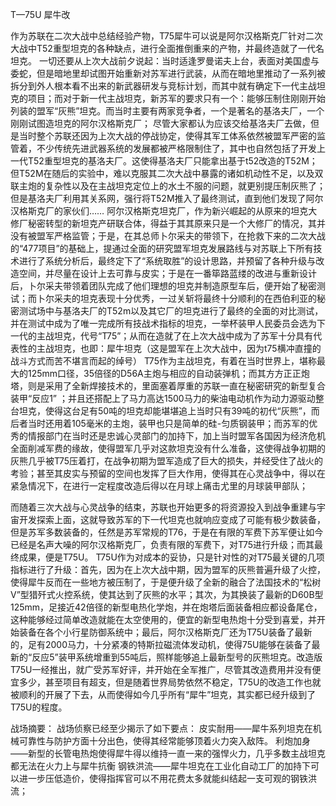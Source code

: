 T—75U 犀牛改

作为苏联在二次大战中总结经验产物，T75犀牛可以说是阿尔汉格斯克厂针对二次大战中T52重型坦克的各种缺点，进行全面推倒重来的产物，并最终造就了一代名坦克。
一切还要从上次大战前夕说起：当时适逢罗曼诺夫上台，表面对美国虚与委蛇，但是暗地里却试图开始重新对苏军进行武装，从而在暗地里推动了一系列被拆分到外人根本看不出来的新武器研发与竞标计划，而其中就有确定下一代主战坦克的项目；而对于新一代主战坦克，新苏军的要求只有一个：能够压制住刚刚开始列装的盟军“灰熊”坦克。而当时主要有两家竞争者，一个是著名的基洛夫厂，一个刚刚试图造坦克的阿尔汉格斯克厂；
尽管大家都认为应该交给基洛夫厂去做，但是当时整个苏联还因为上次大战的停战协定，使得其军工体系依然被盟军严密的监管着，不少传统先进武器系统的发展都被严格限制住了，其中也自然包括了开发上一代T52重型坦克的基洛夫厂。这使得基洛夫厂只能拿出基于t52改造的T52M；但T52M在随后的实验中，难以克服其二次大战中暴露的诸如机动性不足，以及双联主炮的复杂性以及在主战坦克定位上的水土不服的问题，就更别提压制灰熊了；但是基洛夫厂利用其关系网，强行将T52M推入了最终测试，直到他们发现了阿尔汉格斯克厂的家伙们……
阿尔汉格斯克坦克厂，作为新兴崛起的从原来的坦克大修厂秘密转型的新坦克产研联合体，得益于其其原来只是一个大修厂的情况，其并没有被盟军严格监管；于是，在其总师卜尔采夫的带领下，在抢救下来的二次大战的“477项目”的基础上，提通过全面的研究盟军坦克发展路线与对苏联上下所有技术进行了系统分析后，最终定下了“系统取胜”的设计思路，并预留了各种升级与改造空间，并尽量在设计上去可靠与皮实；于是在一番筚路蓝缕的改进与重新设计后，卜尔采夫带领着团队完成了他们理想的坦克并制造原型车后，便开始了秘密测试；而卜尔采夫的坦克表现十分优秀，一过关斩将最终十分顺利的在西伯利亚的秘密测试场中与基洛夫厂的T52m以及其它厂的坦克进行了最终的全面的对比测试，并在测试中成为了唯一完成所有技战术指标的坦克，一举杯装甲人民委员会选为下一代的主战坦克，代号“T75”；从而在造就了在上次大战中成为了苏军十分具有代表性的主战坦克，也即：犀牛坦克（这是盟军在上次大战中，因为t75横冲直撞的战斗方式而苦不堪言而起的绰号）
T75作为主战坦克，有着在当时世界上，堪称最大的125mm口径，35倍径的D56A主炮与相应的自动装弹机；而其方方正正炮塔，则是采用了全新焊接技术的，里面塞着厚重的苏联一直在秘密研究的新型复合装甲“反应1” ；并且还搭配上了马力高达1500马力的柴油电动机作为动力源驱动整台坦克，使得这台足有50吨的坦克却能堪堪追上当时只有39吨的初代“灰熊”，而后者当时还用着105毫米的主炮，装甲也只是简单的硅-匀质钢装甲；而苏军的优秀的情报部门在当时还是忠诚心灵部门的加持下，加上当时盟军各国因为经济危机全面削减军费的缘故，使得盟军几乎对这款坦克没有什么准备，这使得战争初期的灰熊几乎被T75压着打，在战争初期为盟军造成了巨大的损失，并经受住了战火的考验；甚至其皮实与预留的空间也发挥了巨大作用，使得其在心灵战争中，得以在紧急情况下，在进行一定程度改造后得以在月球上痛击尤里的月球装甲部队；

而随着三次大战与心灵战争的结束，苏联也开始更多的将资源投入到战争重建与宇宙开发探索上面，这就导致苏军的下一代坦克也就响应变成了可能有极少数装备，但是苏军多数装备的，任然是苏军常规的T76，于是在有限的军费下苏军便让如今已经是名声大噪的阿尔汉格斯克厂，负责有限的军费下，对T75进行升级；而其最终成果，便是T75U。
T75U作为对成本的妥协，只是针对性的对T75最关键的几项指标进行了升级：首先，因为在上次大战中期，因为盟军的灰熊普遍升级了火控，使得犀牛反而在一些地方被压制了，于是便升级了全新的融合了法国技术的“松树V”型猎歼式火控系统，使其达到了灰熊的水平；其次，为其换装了最新的D60B型125mm，足接近42倍径的新型电热化学炮，并在炮塔后面装备相应都设备尾仓，这种能够经过简单改造就能在太空使用的，便宜的新型电热炮十分受到喜爱，并开始装备在各个小行星防御系统中；最后，阿尔汉格斯克厂还为T75U装备了最新的，足有2000马力，十分紧凑的特斯拉磁流体发动机，使得75U能够在装备了最新的“反应5”装甲系统增重到55吨后，照样能够追上最新型号的灰熊坦克。改造版T75U一经推出，就广受苏军好评，并开始在全军推广，尽管其改造费用并没有便宜多少，甚至项目有超支，但是随着世界局势依然不稳定，T75U的改造工作也就被顺利的开展了下去，从而使得如今几乎所有“犀牛”坦克，其实都已经升级到了T75U的程度。

战场摘要：
战场侦察已经至少揭示了如下要点：
皮实耐用——犀牛系列坦克在机械可靠性与防护方面十分出色，使得其经常能够顶着火力突入敌阵。
利炮加身——新型的长管电热炮使得犀牛得以维持一直一来的强悍火力，几乎多数主战坦克都无法在火力上与犀牛抗衡
钢铁洪流——犀牛坦克在工业化自动工厂的加持下可以进一步压低造价，使得指挥官可以不用花费太多就能纠结起一支可观的钢铁洪流；
